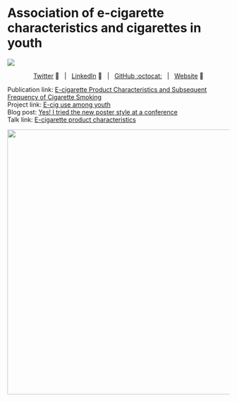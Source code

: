 # Association of e-cigarette characteristics and cigarettes in youth
[![](https://img.shields.io/badge/doi-10.1542/peds.2019--1652-yellow.svg)](https://doi.org/10.1542/peds.2019-1652)

<div align="center">

[Twitter][Twitter] :speech_balloon:&nbsp;&nbsp;&nbsp;|&nbsp;&nbsp;&nbsp;[LinkedIn][LinkedIn] :necktie:&nbsp;&nbsp;&nbsp;|&nbsp;&nbsp;&nbsp;[GitHub :octocat:][GitHub]&nbsp;&nbsp;&nbsp;|&nbsp;&nbsp;&nbsp;[Website][Website] :link:

</div>

<!--
Quick Link 
-->

[Twitter]:https://twitter.com/zhiiiyang
[LinkedIn]:https://www.linkedin.com/in/zhiiiyang/
[GitHub]:https://github.com/zhiiiyang
[Website]:https://zhiyang.netlify.com/

Publication link: [E-cigarette Product Characteristics and Subsequent Frequency of Cigarette Smoking](https://pediatrics.aappublications.org/content/145/5/e20191652)  
Project link: [E-cig use among youth](https://zhiyang.netlify.com/project/ecig/)  
Blog post: [Yes! I tried the new poster style at a conference](https://zhiyang.netlify.com/post/poster/)  
Talk link: [E-cigarette product characteristics](https://zhiyang.netlify.com/talk/cpdd/)  
  
<p align="center">
  <img src="https://pbs.twimg.com/media/D9SzTc9XUAYimYh?format=jpg&name=900x900" height="600">
</p>

